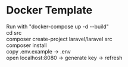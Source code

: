 # Docker Template
Run with "docker-compose up -d --build" <br>
cd src <br>
composer create-project laravel/laravel src<br>
composer install <br>
copy .env.example -> .env <br>
open localhost:8080 -> generate key -> refresh
